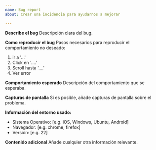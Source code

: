 ```yaml
---
name: Bug report
about: Crear una incidencia para ayudarnos a mejorar

---
```


**Describe el bug**
Descripción clara del bug. 

**Como reproducir el bug**
Pasos necesarios para reproducir el comportamiento no deseado:
1. ir a '...'
2. Click en '....'
3. Scroll hasta '....'
4. Ver error

**Comportamiento esperado**
Descripción del comportamiento que se esperaba.

**Capturas de pantalla**
Si es posible, añade capturas de pantalla sobre el problema.

**Información del entorno usado:**
 - Sistema Operativo: [e.g. iOS, Windows, Ubuntu, Android]
 - Navegador: [e.g. chrome, firefox]
 - Versión: [e.g. 22]

**Contenido adicional**
Añade cualquier otra información relevante.
